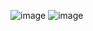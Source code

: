 ![image](https://user-images.githubusercontent.com/55919713/223027761-22182ca4-35b3-4b70-ab78-513b89575e1c.png)
![image](https://user-images.githubusercontent.com/55919713/223027885-28d752b4-daaf-4811-a5d9-ce94d3f0be00.png)
